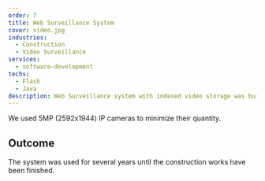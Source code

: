 ```yaml
---
order: 7
title: Web Surveillance System
cover: video.jpg
industries:
  - Construction
  - Video Surveillance
services:
  - software-development
techs:
  - Flash
  - Java
description: Web Surveillance system with indexed video storage was built to provide security and progress visibility over 1 hectare industrial construction site.
---
```

We used 5MP (2592х1944) IP cameras to minimize their quantity.

## Outcome

The system was used for several years until the construction works have been finished.